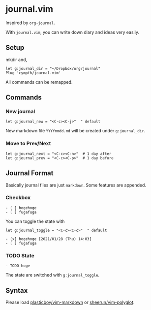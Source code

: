 # journal.vim

Inspired by `org-journal`.

With `journal.vim`, you can write down diary and ideas very easily.

## Setup

mkdir and,

```vim
let g:journal_dir = "~/Dropbox/org/journal"
Plug 'cympfh/journal.vim'
```

All commands can be remapped.

## Commands

### New journal

```vim
let g:journal_new = "<C-c><C-j>"  " default
```

New markdown file `YYYYmmdd.md` will be created under `g:journal_dir`.

### Move to Prev/Next

```vim
let g:journal_next = "<C-c><C-n>"  # 1 day after
let g:journal_prev = "<C-c><C-p>"  # 1 day before
```

## Journal Format

Basically journal files are just `markdown`.
Some features are appended.

### Checkbox

```
- [ ] hogehoge
- [ ] fugafuga
```

You can toggle the state with

```vim
let g:journal_toggle = "<C-c><C-c>"  " default
```

```
- [x] hogehoge [2021/01/28 (Thu) 14:03]
- [ ] fugafuga
```

### TODO State

```
- TODO hoge
```

The state are switched with `g:journal_toggle`.

## Syntax

Please load
[plasticboy/vim-markdown](https://github.com/plasticboy/vim-markdown) or
[sheerun/vim-polyglot](https://github.com/sheerun/vim-polyglot).
